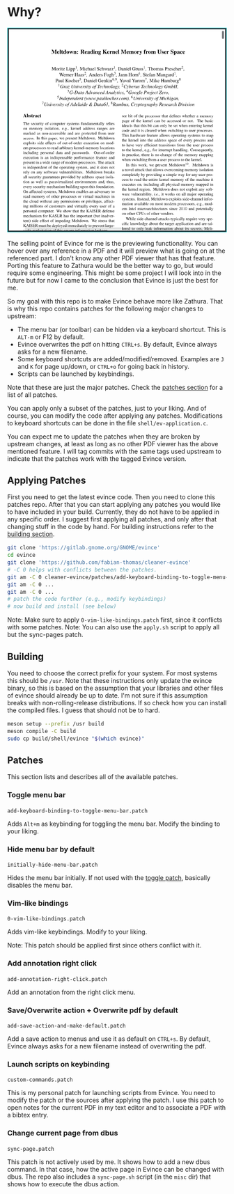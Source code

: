 # Why?

![how evince looks without the menu bar](no-menu-bar.png)

The selling point of Evince for me is the previewing functionality.  You can
hover over any reference in a PDF and it will preview what is going on at the
referenced part.  I don't know any other PDF viewer that has that feature.
Porting this feature to Zathura would be the better way to go, but would require
some engineering.  This might be some project I will look into in the future but
for now I came to the conclusion that Evince is just the best for me.

So my goal with this repo is to make Evince behave more like Zathura.
That is why this repo contains patches for the following major changes to
upstream:

- The menu bar (or toolbar) can be hidden via a keyboard shortcut. This is
  `ALT-m` or F12 by default.
- Evince overwrites the pdf on hitting `CTRL+s`. By default, Evince always asks
  for a new filename.
- Some keyboard shortcuts are added/modified/removed. Examples are `J` and `K`
  for page up/down, or `CTRL+o` for going back in history.
- Scripts can be launched by keybindings.

Note that these are just the major patches. Check the [patches section](#patches) for a list
of all patches.

You can apply only a subset of the patches, just to your liking. And of course, you can modify the
code after applying any patches. Modifications to keyboard shortcuts can be done
in the file `shell/ev-application.c`.

You can expect me to update the patches when they are broken by upstream changes,
at least as long as no other PDF viewer has the above mentioned feature. I will tag
commits with the same tags used upstream to indicate that the patches work with the
tagged Evince version.

## Applying Patches

First you need to get the latest evince code. Then you need to clone this patches
repo. After that you can start applying any patches you would like to have
included in your build. Currently, they do not have to be applied in any specific
order. I suggest first applying all patches, and only after that changing stuff
in the code by hand.
For building instructions refer to the [building section](#building).
``` sh
git clone 'https://gitlab.gnome.org/GNOME/evince'
cd evince
git clone 'https://github.com/fabian-thomas/cleaner-evince'
# -C 0 helps with conflicts between the patches.
git am -C 0 cleaner-evince/patches/add-keyboard-binding-to-toggle-menu-bar.patch
git am -C 0 ...
git am -C 0 ...
# patch the code further (e.g., modify keybindings)
# now build and install (see below)
```

Note: Make sure to apply `0-vim-like-bindings.patch` first, since it conflicts with some patches.
Note: You can also use the `apply.sh` script to apply all but the sync-pages patch.

## Building

You need to choose the correct prefix for your system. For most systems this
should be `/usr`. Note that these instructions only update the evince binary, so
this is based on the assumption that your libraries and other files of evince
should already be up to date. I'm not sure if this assumption breaks with
non-rolling-release distributions. If so check how you can install the compiled
files. I guess that should not be to hard.
```sh
meson setup --prefix /usr build
meson compile -C build
sudo cp build/shell/evince "$(which evince)"
```

## Patches

This section lists and describes all of the available patches.

### Toggle menu bar

`add-keyboard-binding-to-toggle-menu-bar.patch`

Adds `Alt+m` as keybinding for toggling the menu bar. Modify the binding to your
liking.

### Hide menu bar by default

`initially-hide-menu-bar.patch`

Hides the menu bar initially. If not used with the [toggle patch](#toggle-menu-bar),
basically disables the menu bar.

### Vim-like bindings

`0-vim-like-bindings.patch`

Adds vim-like keybindings. Modify to your liking.

Note: This patch should be applied first since others conflict with it.

### Add annotation right click

`add-annotation-right-click.patch`

Add an annotation from the right click menu.

### Save/Overwrite action + Overwrite pdf by default

`add-save-action-and-make-default.patch`

Add a save action to menus and use it as default on `CTRL+s`. By default, Evince always
asks for a new filename instead of overwriting the pdf.

### Launch scripts on keybinding

`custom-commands.patch`

This is my personal patch for launching scripts from Evince. You need to modify the patch or
the sources after applying the patch. I use this patch to open notes for the current PDF in my
text editor and to associate a PDF with a bibtex entry.

### Change current page from dbus

`sync-page.patch`

This patch is not actively used by me. It shows how to add a new dbus command. In that case,
how the active page in Evince can be changed with dbus. The repo also includes a `sync-page.sh`
script (in the `misc` dir) that shows how to execute the dbus action.
